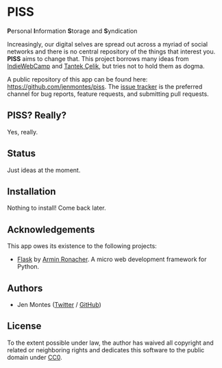 # PISS

**P**ersonal **I**nformation **S**torage and **S**yndication

Increasingly, our digital selves are spread out across a myriad of social networks and there is no central repository of the things that interest you. **PISS** aims to change that. This project borrows many ideas from [IndieWebCamp](http://indiewebcamp.com/) and [Tantek Çelik](http://tantek.com/), but tries not to hold them as dogma.

A public repository of this app can be found here: https://github.com/jenmontes/piss. The [issue tracker](https://github.com/jenmontes/piss/issues) is the preferred channel for bug reports, feature requests, and submitting pull requests.

## PISS? Really?
Yes, really.

## Status
Just ideas at the moment.

## Installation
Nothing to install! Come back later.

## Acknowledgements

This app owes its existence to the following projects:

* [Flask](http://flask.pocoo.org) by [Armin Ronacher](http://lucumr.pocoo.org/). A micro web development framework for Python.

## Authors

* Jen Montes ([Twitter](https://twitter.com/jennifermontes) / [GitHub](https://github.com/jenmontes))

## License
To the extent possible under law, the author has waived all copyright and related or neighboring rights and dedicates this software to the public domain under [CC0](http://creativecommons.org/publicdomain/zero/1.0/).
